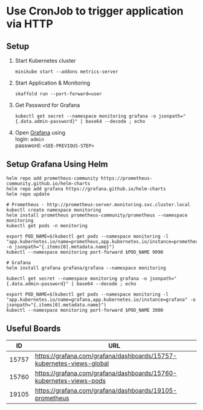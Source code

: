 # Use CronJob to trigger application via HTTP

## Setup
1. Start Kubernetes cluster
    ```shell
    minikube start --addons metrics-server
    ```
2. Start Application & Monitoring 
    ```shell
    skaffold run --port-forward=user
    ```
3. Get Password for Grafana
    ```shell
    kubectl get secret --namespace monitoring grafana -o jsonpath="{.data.admin-password}" | base64 --decode ; echo
    ```
4. Open [Grafana](http://localhost:3000/dashboards) using\
   login: `admin`\
   password: `<SEE-PREVIOUS-STEP>`

## Setup Grafana Using Helm
```shell
helm repo add prometheus-community https://prometheus-community.github.io/helm-charts
helm repo add grafana https://grafana.github.io/helm-charts
helm repo update

# Prometheus - http://prometheus-server.monitoring.svc.cluster.local
kubectl create namespace monitoring
helm install prometheus prometheus-community/prometheus --namespace monitoring
kubectl get pods -n monitoring

export POD_NAME=$(kubectl get pods --namespace monitoring -l "app.kubernetes.io/name=prometheus,app.kubernetes.io/instance=prometheus" -o jsonpath="{.items[0].metadata.name}")
kubectl --namespace monitoring port-forward $POD_NAME 9090

# Grafana
helm install grafana grafana/grafana --namespace monitoring

kubectl get secret --namespace monitoring grafana -o jsonpath="{.data.admin-password}" | base64 --decode ; echo

export POD_NAME=$(kubectl get pods --namespace monitoring -l "app.kubernetes.io/name=grafana,app.kubernetes.io/instance=grafana" -o jsonpath="{.items[0].metadata.name}")
kubectl --namespace monitoring port-forward $POD_NAME 3000
```

## Useful Boards
| ID    | URL                                                                  |
|-------|----------------------------------------------------------------------|
| 15757 | https://grafana.com/grafana/dashboards/15757-kubernetes-views-global |
| 15760 | https://grafana.com/grafana/dashboards/15760-kubernetes-views-pods   |
| 19105 | https://grafana.com/grafana/dashboards/19105-prometheus              |
